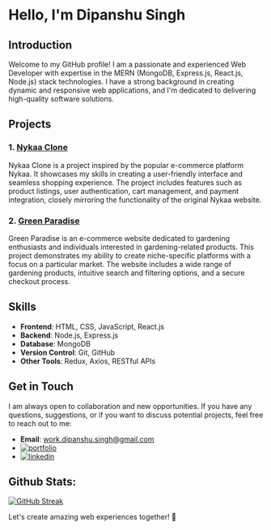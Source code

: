 # Hello, I'm Dipanshu Singh

## Introduction

Welcome to my GitHub profile! I am a passionate and experienced Web Developer with expertise in the MERN (MongoDB, Express.js, React.js, Node.js) stack technologies. I have a strong background in creating dynamic and responsive web applications, and I'm dedicated to delivering high-quality software solutions.

## Projects

### 1. [Nykaa Clone](https://enolc-nykaa.netlify.app)

Nykaa Clone is a project inspired by the popular e-commerce platform Nykaa. It showcases my skills in creating a user-friendly interface and seamless shopping experience. The project includes features such as product listings, user authentication, cart management, and payment integration, closely mirroring the functionality of the original Nykaa website.

### 2. [Green Paradise](https://1ashutoshverma.github.io/Green-Paradise)

Green Paradise is an e-commerce website dedicated to gardening enthusiasts and individuals interested in gardening-related products. This project demonstrates my ability to create niche-specific platforms with a focus on a particular market. The website includes a wide range of gardening products, intuitive search and filtering options, and a secure checkout process.

## Skills

- **Frontend**: HTML, CSS, JavaScript, React.js
- **Backend**: Node.js, Express.js
- **Database**: MongoDB
- **Version Control**: Git, GitHub
- **Other Tools**: Redux, Axios, RESTful APIs

## Get in Touch

I am always open to collaboration and new opportunities. If you have any questions, suggestions, or if you want to discuss potential projects, feel free to reach out to me:

- **Email**: work.dipanshu.singh@gmail.com
- [![portfolio](https://img.shields.io/badge/my_portfolio-000?style=for-the-badge&logo=ko-fi&logoColor=white)](https://dipanshu-singh-dev.github.io)
- [![linkedin](https://img.shields.io/badge/linkedin-0A66C2?style=for-the-badge&logo=linkedin&logoColor=white)](https://www.linkedin.com/in/dipanshu-singh-645821153/)
## Github Stats:
[![GitHub Streak](https://is-Potato.vercel.app?user=Dipanshu-Singh-Dev&theme=dark)](https://git.io/streak-stats)

Let's create amazing web experiences together! 🚀
